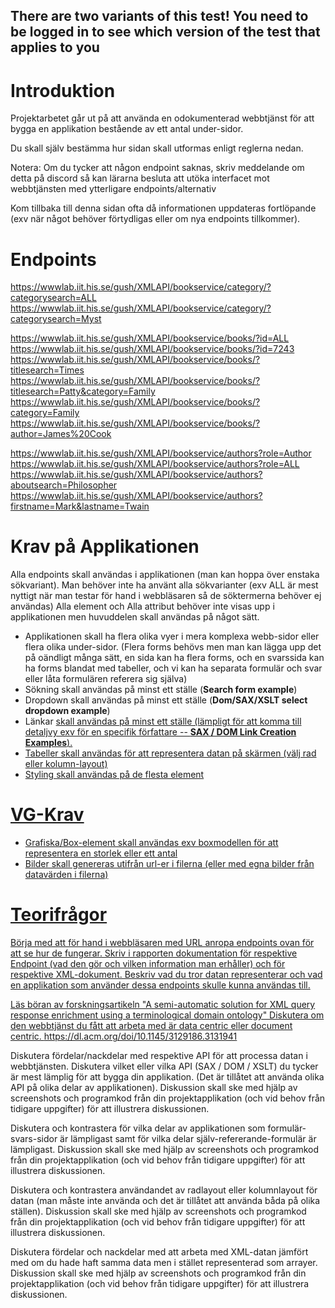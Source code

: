## There are two variants of this test! You need to be logged in to see which version of the test that applies to you

# Introduktion

Projektarbetet går ut på att använda en odokumenterad webbtjänst för att bygga en applikation bestående av ett antal under-sidor.

Du skall själv bestämma hur sidan skall utformas enligt reglerna nedan.

Notera: Om du tycker att någon endpoint saknas, skriv meddelande om detta på discord så kan lärarna besluta att utöka interfacet mot webbtjänsten med ytterligare endpoints/alternativ

Kom tillbaka till denna sidan ofta då informationen uppdateras fortlöpande (exv när något behöver förtydligas eller om nya endpoints tillkommer).

# Endpoints

https://wwwlab.iit.his.se/gush/XMLAPI/bookservice/category/?categorysearch=ALL
https://wwwlab.iit.his.se/gush/XMLAPI/bookservice/category/?categorysearch=Myst

https://wwwlab.iit.his.se/gush/XMLAPI/bookservice/books/?id=ALL
https://wwwlab.iit.his.se/gush/XMLAPI/bookservice/books/?id=7243
https://wwwlab.iit.his.se/gush/XMLAPI/bookservice/books/?titlesearch=Times
https://wwwlab.iit.his.se/gush/XMLAPI/bookservice/books/?titlesearch=Patty&category=Family
https://wwwlab.iit.his.se/gush/XMLAPI/bookservice/books/?category=Family
https://wwwlab.iit.his.se/gush/XMLAPI/bookservice/books/?author=James%20Cook

https://wwwlab.iit.his.se/gush/XMLAPI/bookservice/authors?role=Author
https://wwwlab.iit.his.se/gush/XMLAPI/bookservice/authors?role=ALL
https://wwwlab.iit.his.se/gush/XMLAPI/bookservice/authors?aboutsearch=Philosopher
https://wwwlab.iit.his.se/gush/XMLAPI/bookservice/authors?firstname=Mark&lastname=Twain

# Krav på Applikationen

Alla endpoints skall användas i applikationen (man kan hoppa över enstaka sökvariant). 
Man behöver inte ha använt alla sökvarianter (exv ALL är mest nyttigt när man testar för hand i webbläsaren så de söktermerna behöver ej användas)
Alla element och Alla attribut behöver inte visas upp i applikationen men huvuddelen skall användas på något sätt.

* Applikationen skall ha flera olika vyer i mera komplexa webb-sidor eller flera olika under-sidor. (Flera forms behövs men man kan lägga upp det på oändligt många sätt, en sida kan ha flera forms, och en svarssida kan ha forms blandat med tabeller, och vi kan ha separata formulär och svar eller låta formulären referera sig själva)
* Sökning skall användas på minst ett ställe (**Search form example**)
* Dropdown skall användas på minst ett ställe (**Dom/SAX/XSLT select dropdown example**)
* Länkar <a href='test.php?id=7243'> skall användas på minst ett ställe (lämpligt för att komma till detaljvy exv för en specifik författare -- **SAX / DOM Link Creation Examples**).
* Tabeller skall användas för att representera datan på skärmen (välj rad eller kolumn-layout)
* Styling skall användas på de flesta element
	
# VG-Krav

* Grafiska/Box-element skall användas exv boxmodellen för att representera en storlek eller ett antal
* Bilder skall genereras utifrån url-er i filerna (eller med egna bilder från datavärden i filerna)

# Teorifrågor

Börja med att för hand i webbläsaren med URL anropa endpoints ovan för att se hur de fungerar. Skriv i rapporten dokumentation för respektive Endpoint (vad den gör och vilken information man erhåller) och för respektive XML-dokument. Beskriv vad du tror datan representerar och vad en applikation som använder dessa endpoints skulle kunna användas till.

Läs böran av forskningsartikeln "A semi-automatic solution for XML query response enrichment using a terminological domain ontology"
Diskutera om den webbtjänst du fått att arbeta med är data centric eller document centric.
https://dl.acm.org/doi/10.1145/3129186.3131941

Diskutera fördelar/nackdelar med respektive API för att processa datan i webbtjänsten. Diskutera vilket eller vilka API (SAX / DOM / XSLT) du tycker är mest lämplig för att bygga din applikation. 
(Det är tillåtet att använda olika API på olika delar av applikationen). Diskussion skall ske med hjälp av screenshots och programkod från din projektapplikation (och vid behov från tidigare uppgifter) för att illustrera diskussionen.

Diskutera och kontrastera för vilka delar av applikationen som formulär-svars-sidor är lämpligast samt för vilka delar själv-refererande-formulär är lämpligast. Diskussion skall ske med hjälp av screenshots och programkod från din projektapplikation (och vid behov från tidigare uppgifter) för att illustrera diskussionen.

Diskutera och kontrastera användandet av radlayout eller kolumnlayout för datan (man måste inte använda och det är tillåtet att använda båda på olika ställen). Diskussion skall ske med hjälp av screenshots och programkod från din projektapplikation (och vid behov från tidigare uppgifter) för att illustrera diskussionen.

Diskutera fördelar och nackdelar med att arbeta med XML-datan jämfört med om du hade haft samma data men i stället representerad som arrayer. Diskussion skall ske med hjälp av screenshots och programkod från din projektapplikation (och vid behov från tidigare uppgifter) för att illustrera diskussionen.

